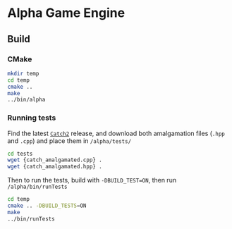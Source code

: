 # Alpha Game Engine

## Build

### CMake

```Bash
mkdir temp
cd temp
cmake ..
make
../bin/alpha
```

### Running tests

Find the latest [`Catch2`](https://github.com/catchorg/Catch2/releases) release, and download both amalgamation files (`.hpp` and `.cpp`) and place them in `/alpha/tests/`

```Bash
cd tests
wget {catch_amalgamated.cpp} .
wget {catch_amalgamated.hpp} .
```

Then to run the tests, build with `-DBUILD_TEST=ON`, then run `/alpha/bin/runTests`

```Bash
cd temp
cmake .. -DBUILD_TESTS=ON
make
../bin/runTests
```
